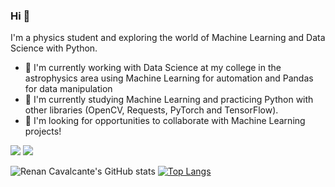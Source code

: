 ### Hi 👋

I'm a physics student and exploring the world of Machine Learning and Data Science with Python.
- 🔭 I'm currently working with Data Science at my college in the astrophysics area using Machine Learning for automation and Pandas for data manipulation
- 🌱 I'm currently studying Machine Learning and practicing Python with other libraries (OpenCV, Requests, PyTorch and TensorFlow).
- 🤝 I'm looking for opportunities to collaborate with Machine Learning projects! 

[<img src="https://img.shields.io/badge/twitter-%231DA1F2.svg?&style=for-the-badge&logo=twitter&logoColor=white" />](https://twitter.com/CuTGuArDiAnBr) [<img src="https://img.shields.io/badge/linkedin-%230077B5.svg?&style=for-the-badge&logo=linkedin&logoColor=white" />](https://www.linkedin.com/in/renan-cavalcante-barroso/)

![Renan Cavalcante's GitHub stats](https://github-readme-stats.vercel.app/api?username=renancavalcantercb&show_icons=true&theme=tokyonight)
[![Top Langs](https://github-readme-stats.vercel.app/api/top-langs/?username=anuraghazra&layout=compact&show_icons=true&theme=tokyonight)](https://github.com/anuraghazra/github-readme-stats)

